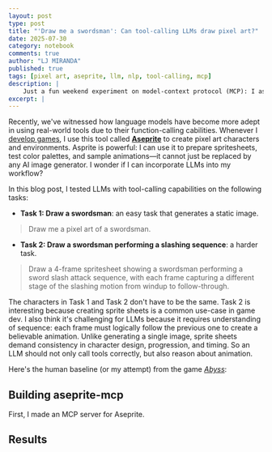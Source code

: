 ```yaml
---
layout: post
type: post
title: "'Draw me a swordsman': Can tool-calling LLMs draw pixel art?"
date: 2025-07-30
category: notebook
comments: true
author: "LJ MIRANDA"
published: true
tags: [pixel art, aseprite, llm, nlp, tool-calling, mcp]
description: |
    Just a fun weekend experiment on model-context protocol (MCP): I asked several tool-calling LLMs to draw a 4-frame spritesheet of a swordsman performing a slash attack using an Aseprite MCP I built. The results were interesting!
excerpt: |
---
```


<span class="firstcharacter">R</span>ecently, we've witnessed how language models have become more adept in using real-world tools due to their function-calling cabilities. 
Whenever I [develop games](https://ljvmiranda921.itch.io), I use this tool called [**Aseprite**](https://www.aseprite.org/) to create pixel art characters and environments.
Asprite is powerful: I can use it to prepare spritesheets, test color palettes, and sample animations&mdash;it cannot just be replaced by any AI image generator. 
I wonder if I can incorporate LLMs into my workflow?

<!--Aseprite screenshot-->

In this blog post, I tested LLMs with tool-calling capabilities on the following tasks: 

* **Task 1: Draw a swordsman**: an easy task that generates a static image.

> Draw me a pixel art of a swordsman.

* **Task 2: Draw a swordsman performing a slashing sequence**: a harder task.

> Draw a 4-frame spritesheet showing a swordsman performing a sword slash attack sequence, with each frame capturing a different stage of the slashing motion from windup to follow-through.

The characters in Task 1 and Task 2 don't have to be the same.
Task 2 is interesting because creating sprite sheets is a common use-case in game dev.
I also think it's challenging for LLMs because it requires understanding of sequence: each frame must logically follow the previous one to create a believable animation. 
Unlike generating a single image, sprite sheets demand consistency in character design, progression, and timing. 
So an LLM should not only call tools correctly, but also reason about animation.

Here's the human baseline (or my attempt) from the game [*Abyss*](https://ljvmiranda921.itch.io/abyss):


## Building aseprite-mcp

First, I made an MCP server for Aseprite.


## Results


